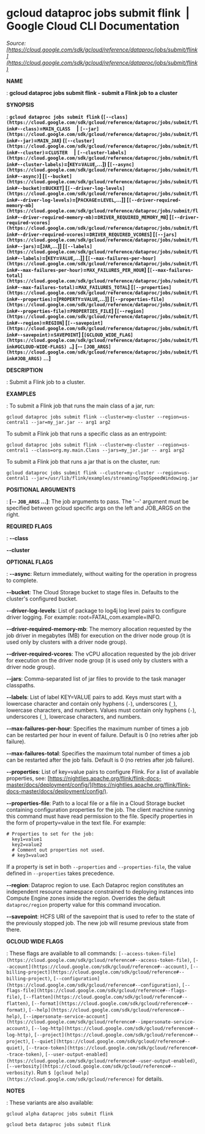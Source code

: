 # gcloud dataproc jobs submit flink  |  Google Cloud CLI Documentation

*Source: [https://cloud.google.com/sdk/gcloud/reference/dataproc/jobs/submit/flink](https://cloud.google.com/sdk/gcloud/reference/dataproc/jobs/submit/flink)*

**NAME**

: **gcloud dataproc jobs submit flink - submit a Flink job to a cluster**

**SYNOPSIS**

: **`gcloud dataproc jobs submit flink` (`[--class](https://cloud.google.com/sdk/gcloud/reference/dataproc/jobs/submit/flink#--class)`=`MAIN_CLASS`     | `[--jar](https://cloud.google.com/sdk/gcloud/reference/dataproc/jobs/submit/flink#--jar)`=`MAIN_JAR`) (`[--cluster](https://cloud.google.com/sdk/gcloud/reference/dataproc/jobs/submit/flink#--cluster)`=`CLUSTER`     | `[--cluster-labels](https://cloud.google.com/sdk/gcloud/reference/dataproc/jobs/submit/flink#--cluster-labels)`=[`KEY`=`VALUE`,…]) [`[--async](https://cloud.google.com/sdk/gcloud/reference/dataproc/jobs/submit/flink#--async)`] [`[--bucket](https://cloud.google.com/sdk/gcloud/reference/dataproc/jobs/submit/flink#--bucket)`=`BUCKET`] [`[--driver-log-levels](https://cloud.google.com/sdk/gcloud/reference/dataproc/jobs/submit/flink#--driver-log-levels)`=[`PACKAGE`=`LEVEL`,…]] [`[--driver-required-memory-mb](https://cloud.google.com/sdk/gcloud/reference/dataproc/jobs/submit/flink#--driver-required-memory-mb)`=`DRIVER_REQUIRED_MEMORY_MB`] [`[--driver-required-vcores](https://cloud.google.com/sdk/gcloud/reference/dataproc/jobs/submit/flink#--driver-required-vcores)`=`DRIVER_REQUIRED_VCORES`] [`[--jars](https://cloud.google.com/sdk/gcloud/reference/dataproc/jobs/submit/flink#--jars)`=[`JAR`,…]] [`[--labels](https://cloud.google.com/sdk/gcloud/reference/dataproc/jobs/submit/flink#--labels)`=[`KEY`=`VALUE`,…]] [`[--max-failures-per-hour](https://cloud.google.com/sdk/gcloud/reference/dataproc/jobs/submit/flink#--max-failures-per-hour)`=`MAX_FAILURES_PER_HOUR`] [`[--max-failures-total](https://cloud.google.com/sdk/gcloud/reference/dataproc/jobs/submit/flink#--max-failures-total)`=`MAX_FAILURES_TOTAL`] [`[--properties](https://cloud.google.com/sdk/gcloud/reference/dataproc/jobs/submit/flink#--properties)`=[`PROPERTY`=`VALUE`,…]] [`[--properties-file](https://cloud.google.com/sdk/gcloud/reference/dataproc/jobs/submit/flink#--properties-file)`=`PROPERTIES_FILE`] [`[--region](https://cloud.google.com/sdk/gcloud/reference/dataproc/jobs/submit/flink#--region)`=`REGION`] [`[--savepoint](https://cloud.google.com/sdk/gcloud/reference/dataproc/jobs/submit/flink#--savepoint)`=`SAVEPOINT`] [`[GCLOUD_WIDE_FLAG](https://cloud.google.com/sdk/gcloud/reference/dataproc/jobs/submit/flink#GCLOUD-WIDE-FLAGS) …`] [-- `[JOB_ARGS](https://cloud.google.com/sdk/gcloud/reference/dataproc/jobs/submit/flink#JOB_ARGS)` …]**

**DESCRIPTION**

: Submit a Flink job to a cluster.

**EXAMPLES**

: To submit a Flink job that runs the main class of a jar, run:

```
gcloud dataproc jobs submit flink --cluster=my-cluster --region=us-central1 --jar=my_jar.jar -- arg1 arg2
```

To submit a Flink job that runs a specific class as an entrypoint:

```
gcloud dataproc jobs submit flink --cluster=my-cluster --region=us-central1 --class=org.my.main.Class --jars=my_jar.jar -- arg1 arg2
```

To submit a Flink job that runs a jar that is on the cluster, run:

```
gcloud dataproc jobs submit flink --cluster=my-cluster --region=us-central1 --jar=/usr/lib/flink/examples/streaming/TopSpeedWindowing.jar
```

**POSITIONAL ARGUMENTS**

: **[-- `JOB_ARGS` …]**:
The job arguments to pass.
The '--' argument must be specified between gcloud specific args on the left and
JOB_ARGS on the right.

**REQUIRED FLAGS**

: **--class**

**--cluster**

**OPTIONAL FLAGS**

: **--async**:
Return immediately, without waiting for the operation in progress to complete.

**--bucket**:
The Cloud Storage bucket to stage files in. Defaults to the cluster's configured
bucket.

**--driver-log-levels**:
List of package to log4j log level pairs to configure driver logging. For
example: root=FATAL,com.example=INFO.

**--driver-required-memory-mb**:
The memory allocation requested by the job driver in megabytes (MB) for
execution on the driver node group (it is used only by clusters with a driver
node group).

**--driver-required-vcores**:
The vCPU allocation requested by the job driver for execution on the driver node
group (it is used only by clusters with a driver node group).

**--jars**:
Comma-separated list of jar files to provide to the task manager classpaths.

**--labels**:
List of label KEY=VALUE pairs to add.
Keys must start with a lowercase character and contain only hyphens
(`-`), underscores (`_`), lowercase characters, and
numbers. Values must contain only hyphens (`-`), underscores
(`_`), lowercase characters, and numbers.

**--max-failures-per-hour**:
Specifies the maximum number of times a job can be restarted per hour in event
of failure. Default is 0 (no retries after job failure).

**--max-failures-total**:
Specifies the maximum total number of times a job can be restarted after the job
fails. Default is 0 (no retries after job failure).

**--properties**:
List of key=value pairs to configure Flink. For a list of available properties,
see: [https://nightlies.apache.org/flink/flink-docs-master/docs/deployment/config/](https://nightlies.apache.org/flink/flink-docs-master/docs/deployment/config/).

**--properties-file**:
Path to a local file or a file in a Cloud Storage bucket containing
configuration properties for the job. The client machine running this command
must have read permission to the file.
Specify properties in the form of property=value in the text file. For example:

```
# Properties to set for the job:
  key1=value1
  key2=value2
  # Comment out properties not used.
  # key3=value3
```

If a property is set in both `--properties` and
`--properties-file`, the value defined in `--properties`
takes precedence.

**--region**:
Dataproc region to use. Each Dataproc region constitutes an independent resource
namespace constrained to deploying instances into Compute Engine zones inside
the region. Overrides the default `dataproc/region` property value
for this command invocation.

**--savepoint**:
HCFS URI of the savepoint that is used to refer to the state of the previously
stopped job. The new job will resume previous state from there.

**GCLOUD WIDE FLAGS**

: These flags are available to all commands: `[--access-token-file](https://cloud.google.com/sdk/gcloud/reference#--access-token-file)`,
`[--account](https://cloud.google.com/sdk/gcloud/reference#--account)`, `[--billing-project](https://cloud.google.com/sdk/gcloud/reference#--billing-project)`,
`[--configuration](https://cloud.google.com/sdk/gcloud/reference#--configuration)`,
`[--flags-file](https://cloud.google.com/sdk/gcloud/reference#--flags-file)`,
`[--flatten](https://cloud.google.com/sdk/gcloud/reference#--flatten)`, `[--format](https://cloud.google.com/sdk/gcloud/reference#--format)`, `[--help](https://cloud.google.com/sdk/gcloud/reference#--help)`, `[--impersonate-service-account](https://cloud.google.com/sdk/gcloud/reference#--impersonate-service-account)`,
`[--log-http](https://cloud.google.com/sdk/gcloud/reference#--log-http)`,
`[--project](https://cloud.google.com/sdk/gcloud/reference#--project)`, `[--quiet](https://cloud.google.com/sdk/gcloud/reference#--quiet)`, `[--trace-token](https://cloud.google.com/sdk/gcloud/reference#--trace-token)`, `[--user-output-enabled](https://cloud.google.com/sdk/gcloud/reference#--user-output-enabled)`,
`[--verbosity](https://cloud.google.com/sdk/gcloud/reference#--verbosity)`.
Run `$ [gcloud help](https://cloud.google.com/sdk/gcloud/reference)` for details.

**NOTES**

: These variants are also available:

```
gcloud alpha dataproc jobs submit flink
```

```
gcloud beta dataproc jobs submit flink
```
